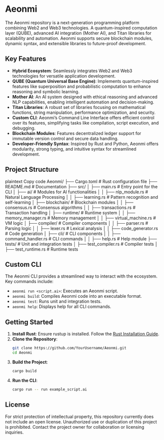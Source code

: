 # Aeonmi
The Aeonmi repository is a next-generation programming platform combining Web2 and Web3 technologies. A quantum-inspired computation layer (QUBE), advanced AI integration (Mother AI), and Titan libraries for scalability and automation. Aeonmi supports secure blockchain modules, dynamic syntax, and extensible libraries to future-proof development.

## Key Features
- **Hybrid Ecosystem**: Seamlessly integrates Web2 and Web3 technologies for versatile application development.
- **QUBE (Quantum Universal Base Engine)**: Implements quantum-inspired features like superposition and probabilistic computation to enhance reasoning and symbolic learning.
- **Mother AI**: An AI system designed with ethical reasoning and advanced NLP capabilities, enabling intelligent automation and decision-making.
- **Titan Libraries**: A robust set of libraries focusing on mathematical functions, string manipulation, performance optimization, and security.
- **Custom CLI**: Aeonmi’s Command Line Interface offers efficient control over its features, simplifying tasks like compilation, script execution, and debugging.
- **Blockchain Modules**: Features decentralized ledger support for immutable version control and secure data handling.
- **Developer-Friendly Syntax**: Inspired by Rust and Python, Aeonmi offers modularity, strong typing, and intuitive syntax for streamlined development.

## Project Structure
plaintext
Copy code
Aeonmi/
├── Cargo.toml               # Rust configuration file
├── README.md                # Documentation
├── src/
│   ├── main.rs              # Entry point for the CLI
│   ├── ai/                  # Modules for AI functionalities
│   │   ├── nlp_module.rs    # Natural Language Processing
│   │   ├── learning.rs      # Pattern recognition and self-learning
│   ├── blockchain/          # Blockchain modules
│   │   ├── consensus.rs     # Consensus algorithms
│   │   ├── transactions.rs  # Transaction handling
│   ├── runtime/             # Runtime system
│   │   ├── memory_manager.rs # Memory management
│   │   ├── virtual_machine.rs # VM logic
│   ├── compiler/            # Compiler components
│   │   ├── parser.rs        # Parsing logic
│   │   ├── lexer.rs         # Lexical analysis
│   │   ├── code_generator.rs # Code generation
│   ├── cli/                 # CLI components
│   │   ├── command_handler.rs # CLI commands
│   │   ├── help.rs          # Help module
├── tests/                   # Unit and integration tests
│   ├── test_compiler.rs     # Compiler tests
│   ├── test_runtime.rs      # Runtime tests

## Custom CLI
The Aeonmi CLI provides a streamlined way to interact with the ecosystem. Key commands include:
- `aeonmi run <script.ai>`: Executes an Aeonmi script.
- `aeonmi build`: Compiles Aeonmi code into an executable format.
- `aeonmi test`: Runs unit and integration tests.
- `aeonmi help`: Displays help for all CLI commands.

## Getting Started
1. **Install Rust**: Ensure rustup is installed. Follow the [Rust Installation Guide](https://www.rust-lang.org/learn/get-started).
2. **Clone the Repository**:
    ```bash
    git clone https://github.com/YourUsername/Aeonmi.git
    cd Aeonmi
    ```
3. **Build the Project**:
    ```bash
    cargo build
    ```
4. **Run the CLI**:
    ```bash
    cargo run -- run example_script.ai
    ```

## License
For strict protection of intellectual property, this repository currently does not include an open license. Unauthorized use or duplication of this project is prohibited. Contact the project owner for collaboration or licensing inquiries.